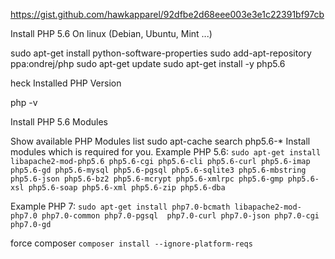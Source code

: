 https://gist.github.com/hawkapparel/92dfbe2d68eee003e3e1c22391bf97cb

Install PHP 5.6 On linux (Debian, Ubuntu, Mint ...)

sudo apt-get install python-software-properties
sudo add-apt-repository ppa:ondrej/php
sudo apt-get update
sudo apt-get install -y php5.6

heck Installed PHP Version

php -v

 
Install PHP 5.6 Modules

Show available PHP Modules list
sudo apt-cache search php5.6-* 
Install modules which is required for you.
Example PHP 5.6:
```sudo apt-get install libapache2-mod-php5.6 php5.6-cgi php5.6-cli php5.6-curl php5.6-imap php5.6-gd php5.6-mysql php5.6-pgsql php5.6-sqlite3 php5.6-mbstring php5.6-json php5.6-bz2 php5.6-mcrypt php5.6-xmlrpc php5.6-gmp php5.6-xsl php5.6-soap php5.6-xml php5.6-zip php5.6-dba```

Example PHP 7:
```sudo apt-get install php7.0-bcmath libapache2-mod-php7.0 php7.0-common php7.0-pgsql  php7.0-curl php7.0-json php7.0-cgi php7.0-gd```


force composer 
```composer install --ignore-platform-reqs```